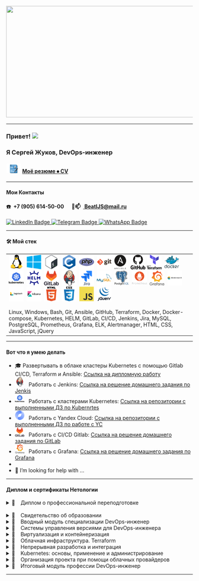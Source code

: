 
<img src="https://komarev.com/ghpvc/?username=beatljs&style=flat-square&color=blue" alt=""/>

<div align="center">
  <img src="https://media.giphy.com/media/dWesBcTLavkZuG35MI/giphy.gif" height="300" width="600"/>
</div>

---

### Привет! <img src="https://media.giphy.com/media/hvRJCLFzcasrR4ia7z/giphy.gif" width="30px"/>  
### Я Сергей Жуков, DevOps-инженер

#### <img src="./images/imresume.jpg" width="40px"/> [Моё резюме ⦁ CV](https://myresume.ru/resume/Rcs729UOejg/) 
---

#### Мои Контакты

#### ☎️&ensp;+7 (905) 614-50-00 &emsp; 📨📫&ensp;<a href="BeatlJS@mail.ru"> BeatlJS@mail.ru </a>

<div id="badges">
  <a href="www.linkedin.com/in/beatljs">
    <img src="https://img.shields.io/badge/LinkedIn-blue?style=for-the-badge&logo=linkedin&logoColor=white" alt="LinkedIn Badge"/>
  </a>
  <a href="https://t.me/BeatlJS">
    <img src="https://img.shields.io/badge/Telegram-deepskyblue?style=for-the-badge&logo=telegram&logoColor=white" alt="Telegram Badge"/>
  </a>
  <a href="https://wa.me/79056145000">
    <img src="https://img.shields.io/badge/WhatsApp-green?style=for-the-badge&logo=whatsapp&logoColor=white" alt="WhatsApp Badge"/>
  </a>
</div>

---

#### 🛠 Мой стек
<table>
  <tr>
    <td>
      <div>
        <img src="https://github.com/devicons/devicon/blob/master/icons/linux/linux-original.svg" title="linux" alt="linux" width="40" height="40"/>&nbsp;
        <img src="https://github.com/devicons/devicon/blob/master/icons/windows8/windows8-original.svg" title="windows" alt="windows" width="40" height="40"/>&nbsp;
        <img src="https://github.com/devicons/devicon/blob/master/icons/bash/bash-original.svg" title="bash" alt="bash" width="40" height="40"/>&nbsp;
        <img src="https://github.com/devicons/devicon/blob/master/icons/c/c-original.svg" title="C" alt="C" width="40" height="40"/>&nbsp;
        <img src="https://github.com/devicons/devicon/blob/master/icons/php/php-original.svg" title="php" alt="php" width="40" height="40"/>&nbsp;
        <img src="https://github.com/devicons/devicon/blob/master/icons/git/git-original-wordmark.svg" title="Git" alt="Git" width="40" height="40"/>
        <img src="https://github.com/devicons/devicon/blob/master/icons/ansible/ansible-original-wordmark.svg" title="Ansible" alt="Ansible" width="40" height="40"/>&nbsp;
        <img src="https://github.com/devicons/devicon/blob/master/icons/github/github-original-wordmark.svg" title="GitHub" alt="GitHub" width="40" height="40"/>
        <img src="https://github.com/devicons/devicon/blob/master/icons/terraform/terraform-original-wordmark.svg" title="Terraform" alt="Terraform" width="40" height="40"/>&nbsp;
        <img src="https://github.com/devicons/devicon/blob/master/icons/docker/docker-original-wordmark.svg" title="Docker" alt="Docker" width="40" height="40"/>&nbsp;
        <img src="https://github.com/devicons/devicon/blob/master/icons/kubernetes/kubernetes-original-wordmark.svg" title="Kubernetes"  alt="Kubernetes" width="40" height="40"/>&nbsp;
        <img src="https://github.com/devicons/devicon/blob/master/icons/helm/helm-original.svg" title="Helm" alt="Helm" width="40" height="40"/>&nbsp;
        <img src="https://github.com/devicons/devicon/blob/master/icons/gitlab/gitlab-original-wordmark.svg" title="GitLab" alt="GitLab" width="40" height="40"/>&nbsp;
        <img src="https://github.com/devicons/devicon/blob/master/icons/jenkins/jenkins-original.svg" title="Jenkins" alt="Jenkins" width="40" height="40"/>&nbsp;
        <img src="https://github.com/devicons/devicon/blob/master/icons/jira/jira-original-wordmark.svg" title="Jira" alt="Jira" width="40" height="40"/>&nbsp;
        <img src="https://github.com/devicons/devicon/blob/master/icons/mysql/mysql-original-wordmark.svg" title="MySQL"  alt="MySQL" width="40" height="40"/>&nbsp;
        <img src="https://github.com/devicons/devicon/blob/master/icons/postgresql/postgresql-original-wordmark.svg" title="PostgreSQL" alt="PostgreSQL" width="40" height="40"/>&nbsp;
        <img src="https://github.com/devicons/devicon/blob/master/icons/prometheus/prometheus-original-wordmark.svg" title="Prometheus" alt="Prometheus" width="40" height="40"/>&nbsp;
        <img src="https://github.com/devicons/devicon/blob/master/icons/grafana/grafana-original-wordmark.svg" title="Grafana" alt="Grafana" width="40" height="40"/>&nbsp;
        <img src="https://github.com/devicons/devicon/blob/master/icons/elasticsearch/elasticsearch-original-wordmark.svg" title="Elasticsearch" alt="Elasticsearch" width="40" height="40"/>&nbsp;
        <img src="https://github.com/devicons/devicon/blob/master/icons/logstash/logstash-original-wordmark.svg" title="Logstash" alt="Logstash" width="40" height="40"/>&nbsp;
        <img src="https://github.com/devicons/devicon/blob/master/icons/kibana/kibana-original-wordmark.svg" title="Kibana" alt="Kibana" width="40" height="40"/>&nbsp;
        <img src="https://github.com/devicons/devicon/blob/master/icons/html5/html5-original-wordmark.svg" title="HTML" alt="HTML" width="40" height="40"/>&nbsp;
        <img src="https://github.com/devicons/devicon/blob/master/icons/css3/css3-original-wordmark.svg"  title="CSS" alt="CSS" width="40" height="40"/>&nbsp;
        <img src="https://github.com/devicons/devicon/blob/master/icons/javascript/javascript-original.svg" title="JavaScript" alt="JavaScript" width="40" height="40"/>&nbsp;
        <img src="https://github.com/devicons/devicon/blob/master/icons/jquery/jquery-original-wordmark.svg" title="jQuery" alt="jQuery" width="40" height="40"/>&nbsp;
      </div>
      <br>
      Linux, Windows, Bash, Git, Ansible, GitHub, Terraform, Docker, Docker-compose, Kubernetes, HELM, GitLab,  
      CI/CD, Jenkins, Jira, MySQL, PostgreSQL, Prometheus, Grafana, ELK,  Alertmanager, HTML, CSS, JavaScript, jQuery
    </td>
  </tr>
</table>

---

#### Вот что я умею делать

- 🎓 Развертывать в облаке кластеры Kubernetes c помощью Gitlab CI/CD, Terraform и Ansible: [Ссылка на дипломную работу](https://gitlab.com/beatljs/netology-diplom/-/blob/de6bbbe3dc2fce41f0b8be284cd8f5f2dbbcceaf/README.md)  
- <img src="https://github.com/devicons/devicon/blob/master/icons/jenkins/jenkins-original.svg" title="Jenkins" alt="Jenkins" width="25" height="25"/> &nbsp; Работать с Jenkins: [Ссылка на решение домашнего задания по Jenkis](https://github.com/beatljs/mnt-homeworks/blob/09-ci-04-jenkins/README.md)
- <img src="https://github.com/devicons/devicon/blob/master/icons/kubernetes/kubernetes-original-wordmark.svg" title="Kubernetes"  alt="Kubernetes" width="25" height="25"/> &nbsp; Работать с кластерами Kubernetes: [Ссылка на репозитории с выполненными ДЗ по Kubernrtes](https://github.com/beatljs/homeworks/tree/main/K8s)
- <img src="./images/icon_grad_circ.svg" title="Y Cloud" alt="Y Cloud" width="25" height="25"/> &nbsp; Работать с Yandex Cloud: [Ссылка на репозитории с выполненными ДЗ по работе c YC](https://github.com/beatljs/homeworks/tree/main/clopro)
- <img src="https://github.com/devicons/devicon/blob/master/icons/gitlab/gitlab-original-wordmark.svg" title="GitLab" alt="GitLab" width="25" height="25"/> &nbsp; Работать с CI/CD Gitlab: [Ссылка на решение домашнего задания по GitLab](https://github.com/beatljs/mnt-homeworks/tree/09-ci-06-gitlab)
- <img src="https://github.com/devicons/devicon/blob/master/icons/grafana/grafana-original-wordmark.svg" title="Grafana" alt="Grafana" width="25" height="25"/> &nbsp; Работать с Grafana: [Ссылка на решение домашнего задания по Grafana](https://github.com/beatljs/mnt-homeworks/tree/10-monitoring-03-grafana)
- 
- 🤔 I’m looking for help with ...

---

#### Диплом и сертификаты Нетологии 

<details>
    <summary> 📜 &ensp; Диплом о профессиональной переподготовке </summary>
    <img src="./images/Diplom.jpg" />
    <img src="./images/Addon.jpg" />
</details>

<br/>

<details>
    <summary> 📜 &ensp; Свидетельство об образовании </summary>
    <img src="./images/Diplom.jpeg" />
</details>

<details>
    <summary> 📜 &ensp; Вводный модуль специализации DevOps-инженер </summary>
    <img src="./images/Begin.jpeg" />
</details>

<details>
    <summary> 📜 &ensp; Системы управления версиями для DevOps-инженера </summary>
    <img src="./images/Git.jpeg" />
</details>

<details>
    <summary> 📜 &ensp; Виртуализация и контейнеризация </summary>
    <img src="./images/Docker.jpeg" />
</details>

<details>
    <summary> 📜 &ensp; Облачная инфраструктура. Terraform </summary>
    <img src="./images/Terraform.jpeg" />
</details>

<details>
    <summary> 📜 &ensp; Непрерывная разработка и интеграция </summary>
    <img src="./images/CI CD.jpeg" />
</details>

<details>
    <summary> 📜 &ensp; Kubernetes: основы, применение и администрирование </summary>
    <img src="./images/Kubernetes.jpeg" />
</details>

<details>
    <summary> 📜 &ensp; Организация проекта при помощи облачных провайдеров </summary>
    <img src="./images/CloPro.jpeg" />
</details>

<details>
    <summary> 📜 &ensp; Итоговый модуль профессии DevOps-инженер </summary>
    <img src="./images/Itog.jpeg" />
</details>

---

<!--
**beatljs/beatljs** is a ✨ _special_ ✨ repository because its `README.md` (this file) appears on your GitHub profile.

Here are some ideas to get you started:

- 🔭 I’m currently working on ...
- 🌱 I’m currently learning ...
- 👯 I’m looking to collaborate on ...
- 🤔 I’m looking for help with ...
- 💬 Ask me about ...
- 📫 How to reach me: ...
- 😄 Pronouns: ...
- ⚡ Fun fact: ...
-->
